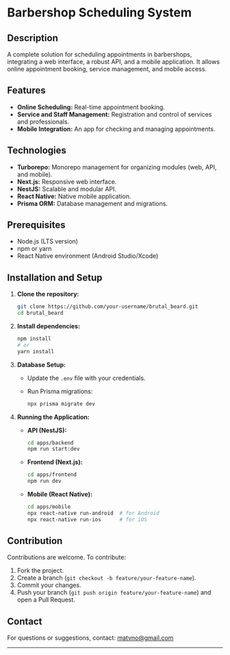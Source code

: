 # Barbershop Scheduling System

## Description

A complete solution for scheduling appointments in barbershops, integrating a web interface, a robust API, and a mobile application. It allows online appointment booking, service management, and mobile access.

## Features

- **Online Scheduling:** Real-time appointment booking.
- **Service and Staff Management:** Registration and control of services and professionals.
- **Mobile Integration:** An app for checking and managing appointments.

## Technologies

- **Turborepo:** Monorepo management for organizing modules (web, API, and mobile).
- **Next.js:** Responsive web interface.
- **NestJS:** Scalable and modular API.
- **React Native:** Native mobile application.
- **Prisma ORM:** Database management and migrations.

## Prerequisites

- Node.js (LTS version)
- npm or yarn
- React Native environment (Android Studio/Xcode)

## Installation and Setup

1. **Clone the repository:**

   ```bash
   git clone https://github.com/your-username/brutal_beard.git
   cd brutal_beard
   ```

2. **Install dependencies:**

   ```bash
   npm install
   # or
   yarn install
   ```

3. **Database Setup:**

   - Update the `.env` file with your credentials.
   - Run Prisma migrations:

     ```bash
     npx prisma migrate dev
     ```

4. **Running the Application:**

   - **API (NestJS):**

     ```bash
     cd apps/backend
     npm run start:dev
     ```

   - **Frontend (Next.js):**

     ```bash
     cd apps/frontend
     npm run dev
     ```

   - **Mobile (React Native):**

     ```bash
     cd apps/mobile
     npx react-native run-android  # for Android
     npx react-native run-ios      # for iOS
     ```

## Contribution

Contributions are welcome. To contribute:

1. Fork the project.
2. Create a branch (`git checkout -b feature/your-feature-name`).
3. Commit your changes.
4. Push your branch (`git push origin feature/your-feature-name`) and open a Pull Request.

## Contact

For questions or suggestions, contact: [matvno@gmail.com](mailto:matvno@gmail.com)

---